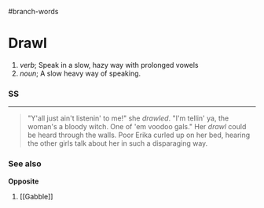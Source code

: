 #branch-words 
# Drawl
1. $verb;$ Speak in a slow, hazy way with prolonged vowels
2. $noun;$ A slow heavy way of speaking.

### SS
***
> "Y'all just ain't listenin' to me!" she *drawled*. "I'm tellin' ya, the woman's a bloody witch. One of 'em voodoo gals." Her *drawl* could be heard through the walls. Poor Erika curled up on her bed, hearing the other girls talk about her in such a disparaging way.

### See also
**Opposite**
1. [[Gabble]]
